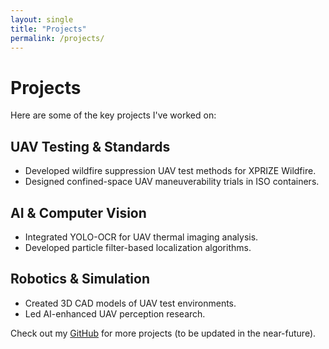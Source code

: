 ```yaml
---
layout: single
title: "Projects"
permalink: /projects/
---
```


# Projects
Here are some of the key projects I've worked on:

## UAV Testing & Standards
- Developed wildfire suppression UAV test methods for XPRIZE Wildfire.
- Designed confined-space UAV maneuverability trials in ISO containers.

## AI & Computer Vision
- Integrated YOLO-OCR for UAV thermal imaging analysis.
- Developed particle filter-based localization algorithms.

## Robotics & Simulation
- Created 3D CAD models of UAV test environments.
- Led AI-enhanced UAV perception research.

Check out my [GitHub](https://github.com/amfraley) for more projects (to be updated in the near-future).
